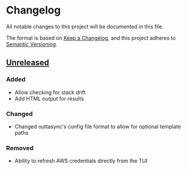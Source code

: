 # Changelog

All notable changes to this project will be documented in this file.

The format is based on [Keep a Changelog](https://keepachangelog.com/en/1.1.0/),
and this project adheres to [Semantic Versioning](https://semver.org/spec/v2.0.0.html).

## [Unreleased]

### Added

- Allow checking for stack drift
- Add HTML output for results

### Changed

- Changed outtasync's config file format to allow for optional template paths

### Removed

- Ability to refresh AWS credentials directly from the TUI

[unreleased]: https://github.com/dhth/ecscope/compare/v1.2.1...HEAD
